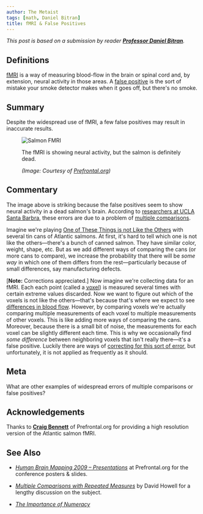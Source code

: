 ```yaml
---
author: The Metaist
tags: [math, Daniel Bitran]
title: fMRI & False Positives
---
```


_This post is based on a submission by reader
**[Professor Daniel Bitran][daniel-bitran]**._

[daniel-bitran]: http://www.linkedin.com/pub/daniel-bitran/b/989/ba1

## Definitions

[<abbr title="Functional Magnetic Resonance Imaging">fMRI</abbr>](http://en.wikipedia.org/wiki/Fmri)
is a way of measuring blood-flow in the brain or spinal cord and,
by extension, neural activity in those areas. A
[false positive](http://en.wikipedia.org/wiki/Type_I_and_type_II_errors)
is the sort of mistake your smoke detector makes when it goes off,
but there's no smoke.

## Summary

<div class="entry-summary" markdown="1">

Despite the widespread use of fMRI, a few false positives may result in inaccurate results.

</div>

<figure markdown="1">

![Salmon FMRI]({{thumbnail}})

<figcaption>
  The fMRI is showing neural activity, but the salmon is definitely dead.
  <address markdown="1">

(Image: Courtesy of [Prefrontal.org][1])</address>

</figcaption>
</figure><!--more-->

## Commentary

The image above is striking because the false positives seem to show neural activity
in a dead salmon's brain. According to
[researchers at UCLA Santa Barbra][1],
these errors are due to a problem of
[multiple comparisons](http://en.wikipedia.org/wiki/Multiple_comparisons).

Imagine we're playing
[One of These Things is not Like the Others](http://en.wikipedia.org/wiki/Sesame_Workshop)
with several tin cans of Atlantic salmons. At first, it's hard to tell which one is not
like the others&mdash;there's a bunch of canned salmon. They have similar color,
weight, shape, etc. But as we add different ways of comparing the cans (or more cans
to compare), we increase the probability that there will be _some way_ in which one
of them differs from the rest&mdash;particularly because of small differences, say
manufacturing defects.

[**Note:** Corrections appreciated.] Now imagine we're collecting data for an fMRI.
Each each point (called a
[<abbr title="volumetric pixel">voxel</abbr>](http://en.wikipedia.org/wiki/Voxel))
is measured several times with certain extreme values discarded. Now we want to figure
out which of the voxels is not like the others&mdash;that's because that's where we expect
to see [differences in blood flow](http://en.wikipedia.org/wiki/Hemodynamic_response).
However, by comparing voxels we're actually comparing multiple measurements of each voxel
to multiple measurements of other voxels. This is like adding more ways of comparing the
cans. Moreover, because there is a small bit of noise, the measurements for each voxel
can be slightly different each time. This is why we occasionally find _some difference_
between neighboring voxels that isn't really there&mdash;it's a false positive.
Luckily there are ways of
[correcting for this sort of error](http://en.wikipedia.org/wiki/Multiple_comparisons#Methods),
but unfortunately, it is not applied as frequently as it should.

## Meta

What are other examples of widespread errors of multiple comparisons or false positives?

## Acknowledgements

Thanks to **[Craig Bennett](http://prefrontal.org/blog/about/)**
of <span class="vcard org fn">Prefrontal.org</span>
for providing a high resolution version of the Atlantic salmon fMRI.

## See Also

- <cite>[Human Brain Mapping 2009 &ndash; Presentations][1]</cite>
  at <span class="vcard org fn">Prefrontal.org</span>
  for the conference posters & slides.

- <cite>[Multiple Comparisons with Repeated Measures][2]</cite>
  by <span class="vcard fn">David Howell</span>
  for a lengthy discussion on the subject.

- <cite>[The Importance of Numeracy](/blog/2009/11/importance-of-numeracy.html)</cite>

[1]: http://prefrontal.org/blog/2009/06/human-brain-mapping-2009-presentations/
[2]: http://www.uvm.edu/~dhowell/StatPages/More_Stuff/RepMeasMultComp/RepMeasMultComp.html
